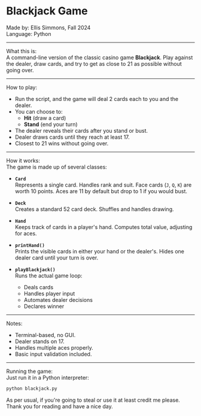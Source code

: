 Blackjack Game
==============

Made by: Ellis Simmons, Fall 2024    
Language: Python  

---

What this is:  
A command-line version of the classic casino game **Blackjack**. Play against the dealer, draw cards, and try to get as close to 21 as possible without going over.

---

How to play:  
- Run the script, and the game will deal 2 cards each to you and the dealer.  
- You can choose to:  
  - **Hit** (draw a card)  
  - **Stand** (end your turn)  
- The dealer reveals their cards after you stand or bust.  
- Dealer draws cards until they reach at least 17.  
- Closest to 21 wins without going over.

---

How it works:  
The game is made up of several classes:

- **`Card`**  
  Represents a single card. Handles rank and suit. Face cards (`J`, `Q`, `K`) are worth 10 points. Aces are 11 by default but drop to 1 if you would bust.

- **`Deck`**  
  Creates a standard 52 card deck. Shuffles and handles drawing.

- **`Hand`**  
  Keeps track of cards in a player's hand. Computes total value, adjusting for aces.

- **`printHand()`**  
  Prints the visible cards in either your hand or the dealer's. Hides one dealer card until your turn is over.

- **`playBlackjack()`**  
  Runs the actual game loop:  
  - Deals cards  
  - Handles player input  
  - Automates dealer decisions  
  - Declares winner

---

Notes:  
- Terminal-based, no GUI.  
- Dealer stands on 17.  
- Handles multiple aces properly.  
- Basic input validation included.

---

Running the game:  
Just run it in a Python interpreter:  

```bash
python blackjack.py
```

As per usual, if you're going to steal or use it at least credit me please. Thank you for reading and have a nice day.
